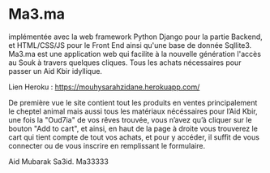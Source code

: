 # Ma3.ma
implémentée avec la web framework Python Django pour la partie Backend, et HTML/CSS/JS pour le Front End ainsi qu'une base de donnée Sqllite3.
Ma3.ma est une application web qui facilite à la nouvelle génération l'accès au Souk à travers quelques cliques.
Tous les achats nécessaires pour passer un Aid Kbir idyllique.

Lien Heroku : https://mouhysarahzidane.herokuapp.com/

De première vue le site contient tout les produits en ventes principalement le cheptel animal mais aussi tous les matériaux nécéssaires pour l’Aid Kbir, une fois la "Oud7ia" de vos rêves trouvée, vous n’avez qu’à cliquer sur le bouton "Add to cart", et ainsi, en haut de la page à droite vous trouverez le cart qui tient compte de tout vos achats, et pour y accéder, il suffit de vous connecter ou de vous inscrire en remplissant le formulaire.

Aid Mubarak Sa3id. Ma33333
